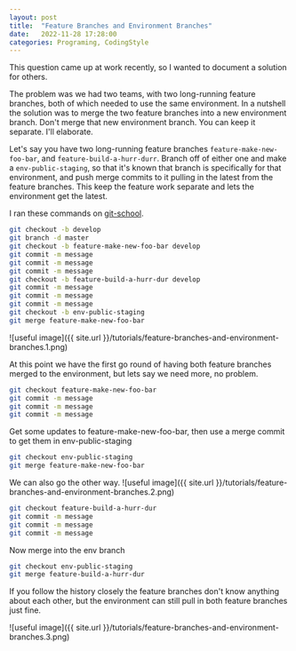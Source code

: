 ```yaml
---
layout: post
title:  "Feature Branches and Environment Branches"
date:   2022-11-28 17:28:00
categories: Programing, CodingStyle
---
```


This question came up at work recently, so I wanted to document a solution for others.

The problem was we had two teams, with two long-running feature branches, both of which needed to use the same environment. In a nutshell the solution was to merge the two feature branches into a new environment branch.  Don't merge that new environment branch. You can keep it separate. I'll elaborate.

Let's say you have two long-running feature branches `feature-make-new-foo-bar`, and `feature-build-a-hurr-durr`. Branch off of either one and make a `env-public-staging`, so that it's known that branch is specifically for that environment, and push merge commits to it pulling in the latest from the feature branches.  This keep the feature work separate and lets the environment get the latest. 

I ran these commands on [git-school](https://git-school.github.io/visualizing-git/#free).

```bash
git checkout -b develop
git branch -d master
git checkout -b feature-make-new-foo-bar develop
git commit -m message
git commit -m message
git commit -m message
git checkout -b feature-build-a-hurr-dur develop
git commit -m message
git commit -m message
git commit -m message
git checkout -b env-public-staging
git merge feature-make-new-foo-bar
```

![useful image]({{ site.url }}/tutorials/feature-branches-and-environment-branches.1.png)

At this point we have the first go round of having both feature branches merged to the environment, but lets say we need more, no problem.

```bash
git checkout feature-make-new-foo-bar
git commit -m message
git commit -m message
git commit -m message
```
Get some updates to feature-make-new-foo-bar, then use a merge commit to get them in env-public-staging
```bash
git checkout env-public-staging
git merge feature-make-new-foo-bar
```
We can also go the other way.
![useful image]({{ site.url }}/tutorials/feature-branches-and-environment-branches.2.png)
```bash
git checkout feature-build-a-hurr-dur
git commit -m message
git commit -m message
git commit -m message
```
Now merge into the env branch
```bash
git checkout env-public-staging
git merge feature-build-a-hurr-dur
```

If you follow the history closely the feature branches don't know anything about each other, but the environment can still pull in both feature branches just fine.

![useful image]({{ site.url }}/tutorials/feature-branches-and-environment-branches.3.png)
